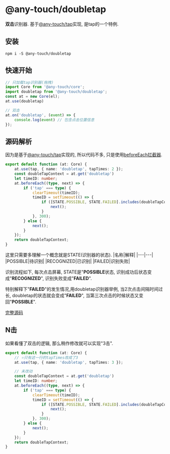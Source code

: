 # @any-touch/doubletap
**双击**识别器. 基于[@any-touch/tap](https://github.com/any86/any-touch/tree/master/packages/tap)实现, 是tap的一个特例.

## 安装
```shell
npm i -S @any-touch/doubletap
```

## 快速开始
```javascript
// 只加载tap识别器(拖拽)
import Core from '@any-touch/core';
import doubletap from '@any-touch/doubletap';
const at = new Core(el);
at.use(doubletap)

// 双击
at.on('doubletap', (event) => {
    console.log(event) // 包含点击位置信息
});
```

## 源码解析
因为是基于[@any-touch/tap](https://github.com/any86/any-touch/tree/master/packages/tap)实现的, 所以代码不多, 只是使用[beforeEach拦截器](https://github.com/any86/any-touch/blob/master/docs/API.md#beforeeachhook).
```typescript
export default function (at: Core) {
    at.use(tap, { name: 'doubletap', tapTimes: 2 });
    const doubleTapContext = at.get('doubletap')
    let timeID: number;
    at.beforeEach((type, next) => {
        if ('tap' === type) {
            clearTimeout(timeID);
            timeID = setTimeout(() => {
                if ([STATE.POSSIBLE, STATE.FAILED].includes(doubleTapContext.state)) {
                    next();
                }
            }, 300);
        } else {
            next();
        }
    });
    return doubleTapContext;
}
```

这里只需要多理解一个概念就是STATE(识别器的状态).
|名称|解释|
|---|---|
|POSSIBLE|待识别|
|RECOGNIZED|已识别|
|FAILED|识别失败|


识别流程如下, 每次点击屏幕, STATE是"**POSSIBLE**状态, 识别成功后状态变成"**RECOGNIZED**", 识别失败变成"**FAILED**".

特别解释下"**FAILED**"的发生情况,用doubletap识别器举例, 当2次点击间隔时间过长, doubletap的状态就会变成"**FAILED**", 当第三次点击的时候状态又变回"**POSSIBLE**".

[完整源码](https://github.com/any86/any-touch/blob/master/packages/doubletap/src/index.ts)

## N击
如果看懂了双击的逻辑, 那么稍作修改就可以实现"3击".
```typescript
export default function (at: Core) {
    // ⭐只有这一行的tapTimes改成了3
    at.use(tap, { name: 'doubletap', tapTimes: 3 });

    // 未改动
    const doubleTapContext = at.get('doubletap')
    let timeID: number;
    at.beforeEach((type, next) => {
        if ('tap' === type) {
            clearTimeout(timeID);
            timeID = setTimeout(() => {
                if ([STATE.POSSIBLE, STATE.FAILED].includes(doubleTapContext.state)) {
                    next();
                }
            }, 300);
        } else {
            next();
        }
    });
    return doubleTapContext;
}
```